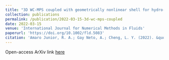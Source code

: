 ```yaml
---
title: "3D WC-MPS coupled with geometrically nonlinear shell for hydro-elastic free-surface flows"
collection: publications
permalink: /publication/2022-03-15-3d-wc-mps-coupled
date: 2022-03-15
venue: 'International Journal for Numerical Methods in Fluids'
paperurl: 'https://doi.org/10.1002/fld.5083'
citation: 'Amaro Junior, R. A.; Gay Neto, A.; Cheng, L. Y. (2022). &quot;3D WC-MPS coupled with geometrically nonlinear shell for hydro-elastic free-surface flows.&quot; <i>International Journal for Numerical Methods in Fluids</i>, 94(8): 1048-1081'
---
```


Open-access ArXiv link <a href="/https://arxiv.org/abs/2304.01318" target="_blank">here</a>